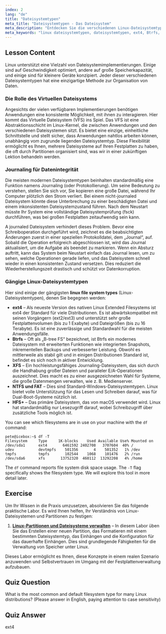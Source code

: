 ```yaml
---
index: 2
lang: "de"
title: "Dateisystemtypen"
meta_title: "Dateisystemtypen - Das Dateisystem"
meta_description: "Entdecken Sie die verschiedenen Linux-Dateisystemtypen, einschließlich ext4, Btrfs und XFS. Dieser Leitfaden erklärt Schlüsselkonzepte wie Journaling und das Virtual File System (VFS) und hilft Ihnen, die verschiedenen für Linux verfügbaren Dateisystemtypen zu verstehen."
meta_keywords: "linux dateisystemtypen, dateisystemtypen, ext4, Btrfs, XFS, journaling, VFS, linux tutorial"
---
```


## Lesson Content

Linux unterstützt eine Vielzahl von Dateisystemimplementierungen. Einige sind auf Geschwindigkeit optimiert, andere auf große Speicherkapazität, und einige sind für kleinere Geräte konzipiert. Jeder dieser verschiedenen Dateisystemtypen hat eine einzigartige Methode zur Organisation von Daten.

### Die Rolle des Virtuellen Dateisystems

Angesichts der vielen verfügbaren Implementierungen benötigen Anwendungen eine konsistente Möglichkeit, mit ihnen zu interagieren. Hier kommt das Virtuelle Dateisystem (VFS) ins Spiel. Das VFS ist eine Abstraktionsschicht im Linux-Kernel, die zwischen Anwendungen und den verschiedenen Dateisystemen sitzt. Es bietet eine einzige, einheitliche Schnittstelle und stellt sicher, dass Anwendungen nahtlos arbeiten können, unabhängig vom zugrunde liegenden Dateisystemtyp. Diese Flexibilität ermöglicht es Ihnen, mehrere Dateisysteme auf Ihren Festplatten zu haben, die oft durch Partitionen organisiert sind, was wir in einer zukünftigen Lektion behandeln werden.

### Journaling für Datenintegrität

Die meisten modernen Dateisystemtypen beinhalten standardmäßig eine Funktion namens Journaling (oder Protokollierung). Um seine Bedeutung zu verstehen, stellen Sie sich vor, Sie kopieren eine große Datei, während Ihr Computer plötzlich den Strom verliert. Bei einem nicht-journaled Dateisystem könnte diese Unterbrechung zu einer beschädigten Datei und einem inkonsistenten Dateisystemzustand führen. Nach dem Neustart müsste Ihr System eine vollständige Dateisystemprüfung (fsck) durchführen, was bei großen Festplatten zeitaufwendig sein kann.

A journaled Dateisystem verhindert dieses Problem. Bevor eine Schreiboperation durchgeführt wird, zeichnet es die beabsichtigten Änderungen zuerst in einer speziellen Protokolldatei, dem „Journal“, auf. Sobald die Operation erfolgreich abgeschlossen ist, wird das Journal aktualisiert, um die Aufgabe als beendet zu markieren. Wenn ein Absturz auftritt, kann das System beim Neustart einfach das Journal lesen, um zu sehen, welche Operationen gerade liefen, und das Dateisystem schnell wieder in einen konsistenten Zustand versetzen. Dies reduziert die Wiederherstellungszeit drastisch und schützt vor Datenkorruption.

### Gängige Linux-Dateisystemtypen

Hier sind einige der gängigsten **linux file system types** (Linux-Dateisystemtypen), denen Sie begegnen werden:

- **ext4** – Als neueste Version des nativen Linux Extended Filesystems ist ext4 der Standard für viele Distributionen. Es ist abwärtskompatibel mit seinen Vorgängern (ext2/ext3) und unterstützt sehr große Festplattenvolumen (bis zu 1 Exabyte) und Dateigrößen (bis zu 16 Terabyte). Es ist eine zuverlässige und Standardwahl für die meisten Anwendungsfälle.
- **Btrfs** – Oft als „B-tree FS“ bezeichnet, ist Btrfs ein modernes Dateisystem mit erweiterten Funktionen wie integrierten Snapshots, inkrementellen Backups und verbesserter Leistung. Obwohl es mittlerweile als stabil gilt und in einigen Distributionen Standard ist, befindet es sich noch in aktiver Entwicklung.
- **XFS** – Ein hochleistungsfähiges Journaling-Dateisystem, das sich durch die Handhabung großer Dateien und paralleler E/A-Operationen auszeichnet. Dies macht es zu einer ausgezeichneten Wahl für Systeme, die große Datenmengen verwalten, wie z. B. Medienserver.
- **NTFS und FAT** – Dies sind Standard-Windows-Dateisystemtypen. Linux bietet volle Unterstützung für das Lesen und Schreiben darauf, was für Dual-Boot-Systeme nützlich ist.
- **HFS+** – Das primäre Dateisystem, das von macOS verwendet wird. Linux hat standardmäßig nur Lesezugriff darauf, wobei Schreibzugriff über zusätzliche Tools möglich ist.

You can see which filesystems are in use on your machine with the `df` command:

```plaintext
pete@icebox:~$ df -T
Filesystem     Type     1K-blocks    Used Available Use% Mounted on
/dev/sda1      ext4       6461592 2402708   3707604  40% /
udev           devtmpfs    501356       4    501352   1% /dev
tmpfs          tmpfs       102544    1068    101476   2% /run
/dev/sda6      xfs       13752320  460112  13292208   4% /home
```

The `df` command reports file system disk space usage. The `-T` flag specifically shows the filesystem type. We will explore this tool in more detail later.

## Exercise

Um Ihr Wissen in die Praxis umzusetzen, absolvieren Sie das folgende praktische Labor. Es wird Ihnen helfen, Ihr Verständnis von Linux-Dateisystemen und Partitionen zu festigen:

1. **[Linux-Partitionen und Dateisysteme verwalten](https://labex.io/de/labs/comptia-manage-linux-partitions-and-filesystems-590845)** – In diesem Labor üben Sie das Erstellen einer neuen Partition, das Formatieren mit einem bestimmten Dateisystemtyp, das Einhängen und die Konfiguration für das dauerhafte Einhängen. Dies sind grundlegende Fähigkeiten für die Verwaltung von Speicher unter Linux.

Dieses Labor ermöglicht es Ihnen, diese Konzepte in einem realen Szenario anzuwenden und Selbstvertrauen im Umgang mit der Festplattenverwaltung aufzubauen.

## Quiz Question

What is the most common and default filesystem type for many Linux distributions? (Please answer in English, paying attention to case sensitivity)

## Quiz Answer

ext4
